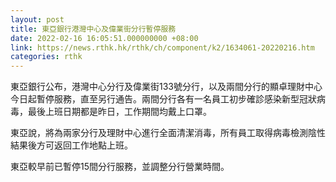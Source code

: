 ```yaml
---
layout: post
title: 東亞銀行港灣中心及偉業街分行暫停服務
date: 2022-02-16 16:05:51.000000000 +08:00
link: https://news.rthk.hk/rthk/ch/component/k2/1634061-20220216.htm
categories: rthk
---
```


東亞銀行公布，港灣中心分行及偉業街133號分行，以及兩間分行的顯卓理財中心今日起暫停服務，直至另行通告。兩間分行各有一名員工初步確診感染新型冠狀病毒，最後上班日期都是昨日，工作期間均戴上口罩。

東亞說，將為兩家分行及理財中心進行全面清潔消毒，所有員工取得病毒檢測陰性結果後方可返回工作地點上班。

東亞較早前已暫停15間分行服務，並調整分行營業時間。
